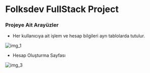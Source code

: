 # Folksdev FullStack Project

### Projeye Ait Arayüzler

* Her kullanıcıya ait işlem ve hesap bilgileri ayrı tablolarda tutulur.

![img_1](https://github.com/zeyn-app/folksdev-full-stack-project/assets/64809828/5bb9e229-a75a-4275-94c1-93649fe724a1)



* Hesap Oluşturma Sayfası


![img_3](https://github.com/zeyn-app/folksdev-full-stack-project/assets/64809828/9f749547-a95e-41a7-aec9-9f473829d07d)
